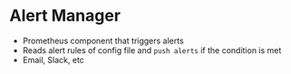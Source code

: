 # Alert Manager

- Prometheus component that triggers alerts
- Reads alert rules of config file and `push alerts` if the condition is met
- Email, Slack, etc
